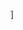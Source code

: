 ![<LinkedIn>](https://img.shields.io/badge/LinkedIn-000000?style=for-the-badge&logo=LinkedIn&logoColor=blue)]
